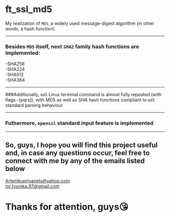 # ft_ssl_md5
My realization of ```MD5```, a widely used message-digest algorithm (in other words, a hash function).

---

### Besides ```MD5``` itself, next ```SHA2``` family hash functions are implemented:
   -SHA256  
   -SHA224  
   -SHA512  
   -SHA384  

---

###Additionally, ```md5``` Linux terminal command is almost fully repeated (with flags -[pqrs]), with MD5 as well as SHA hash functions compliant to ```md5``` standard parsing behaviour

---

### Futhermore, ```openssl``` standard input feature is implemented

---

## So, guys, I hope you will find this project useful and, in case any questions occur, feel free to connect with me by any of the emails listed below
   [Artemkupriyanets@yahoo.com](https://www.yahoo.com)  
   [mr.tyomka.97@gmail.com](https://www.gmail.com)  

# Thanks for attention, guys:kissing_heart:
